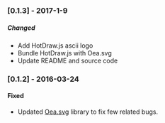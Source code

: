 ### [0.1.3] - 2017-1-9
##### Changed
- Add HotDraw.js ascii logo
- Bundle HotDraw.js with Oea.svg
- Update README and source code

### [0.1.2] - 2016-03-24
#### Fixed
- Updated [Oea.svg](https://github.com/websemantics/Oea.svg) library to fix few related bugs.
